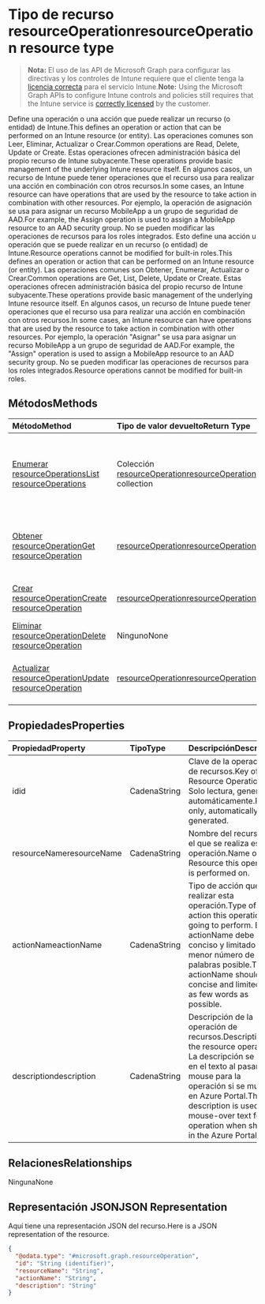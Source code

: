 # <a name="resourceoperation-resource-type"></a><span data-ttu-id="fb9f7-101">Tipo de recurso resourceOperation</span><span class="sxs-lookup"><span data-stu-id="fb9f7-101">resourceOperation resource type</span></span>

> <span data-ttu-id="fb9f7-102">**Nota:** El uso de las API de Microsoft Graph para configurar las directivas y los controles de Intune requiere que el cliente tenga la [licencia correcta](https://go.microsoft.com/fwlink/?linkid=839381) para el servicio Intune.</span><span class="sxs-lookup"><span data-stu-id="fb9f7-102">**Note:** Using the Microsoft Graph APIs to configure Intune controls and policies still requires that the Intune service is [correctly licensed](https://go.microsoft.com/fwlink/?linkid=839381) by the customer.</span></span>

<span data-ttu-id="fb9f7-103">Define una operación o una acción que puede realizar un recurso (o entidad) de Intune.</span><span class="sxs-lookup"><span data-stu-id="fb9f7-103">This defines an operation or action that can be performed on an Intune resource (or entity).</span></span>  <span data-ttu-id="fb9f7-104">Las operaciones comunes son Leer, Eliminar, Actualizar o Crear.</span><span class="sxs-lookup"><span data-stu-id="fb9f7-104">Common operations are Read, Delete, Update or Create.</span></span>  <span data-ttu-id="fb9f7-105">Estas operaciones ofrecen administración básica del propio recurso de Intune subyacente.</span><span class="sxs-lookup"><span data-stu-id="fb9f7-105">These operations provide basic management of the underlying Intune resource itself.</span></span>  <span data-ttu-id="fb9f7-106">En algunos casos, un recurso de Intune puede tener operaciones que el recurso usa para realizar una acción en combinación con otros recursos.</span><span class="sxs-lookup"><span data-stu-id="fb9f7-106">In some cases, an Intune resource can have operations that are used by the resource to take action in combination with other resources.</span></span>  <span data-ttu-id="fb9f7-107">Por ejemplo, la operación de asignación se usa para asignar un recurso MobileApp a un grupo de seguridad de AAD.</span><span class="sxs-lookup"><span data-stu-id="fb9f7-107">For example, the Assign operation is used to assign a MobileApp resource to an AAD security group.</span></span>  <span data-ttu-id="fb9f7-108">No se pueden modificar las operaciones de recursos para los roles integrados. Esto define una acción u operación que se puede realizar en un recurso (o entidad) de Intune.</span><span class="sxs-lookup"><span data-stu-id="fb9f7-108">Resource operations cannot be modified for built-in roles.This defines an operation or action that can be performed on an Intune resource (or entity).</span></span>  <span data-ttu-id="fb9f7-109">Las operaciones comunes son Obtener, Enumerar, Actualizar o Crear.</span><span class="sxs-lookup"><span data-stu-id="fb9f7-109">Common operations are Get, List, Delete, Update or Create.</span></span>  <span data-ttu-id="fb9f7-110">Estas operaciones ofrecen administración básica del propio recurso de Intune subyacente.</span><span class="sxs-lookup"><span data-stu-id="fb9f7-110">These operations provide basic management of the underlying Intune resource itself.</span></span>  <span data-ttu-id="fb9f7-111">En algunos casos, un recurso de Intune puede tener operaciones que el recurso usa para realizar una acción en combinación con otros recursos.</span><span class="sxs-lookup"><span data-stu-id="fb9f7-111">In some cases, an Intune resource can have operations that are used by the resource to take action in combination with other resources.</span></span>  <span data-ttu-id="fb9f7-112">Por ejemplo, la operación "Asignar" se usa para asignar un recurso MobileApp a un grupo de seguridad de AAD.</span><span class="sxs-lookup"><span data-stu-id="fb9f7-112">For example, the "Assign" operation is used to assign a MobileApp resource to an AAD security group.</span></span>  <span data-ttu-id="fb9f7-113">No se pueden modificar las operaciones de recursos para los roles integrados.</span><span class="sxs-lookup"><span data-stu-id="fb9f7-113">Resource operations cannot be modified for built-in roles.</span></span>
## <a name="methods"></a><span data-ttu-id="fb9f7-114">Métodos</span><span class="sxs-lookup"><span data-stu-id="fb9f7-114">Methods</span></span>
|<span data-ttu-id="fb9f7-115">Método</span><span class="sxs-lookup"><span data-stu-id="fb9f7-115">Method</span></span>|<span data-ttu-id="fb9f7-116">Tipo de valor devuelto</span><span class="sxs-lookup"><span data-stu-id="fb9f7-116">Return Type</span></span>|<span data-ttu-id="fb9f7-117">Descripción</span><span class="sxs-lookup"><span data-stu-id="fb9f7-117">Description</span></span>|
|:---|:---|:---|
|[<span data-ttu-id="fb9f7-118">Enumerar resourceOperations</span><span class="sxs-lookup"><span data-stu-id="fb9f7-118">List resourceOperations</span></span>](../api/intune_rbac_resourceoperation_list.md)|<span data-ttu-id="fb9f7-119">Colección [resourceOperation](../resources/intune_rbac_resourceoperation.md)</span><span class="sxs-lookup"><span data-stu-id="fb9f7-119">[resourceOperation](../resources/intune_rbac_resourceoperation.md) collection</span></span>|<span data-ttu-id="fb9f7-120">Enumere las propiedades y las relaciones de los objetos [resourceOperation](../resources/intune_rbac_resourceoperation.md).</span><span class="sxs-lookup"><span data-stu-id="fb9f7-120">List properties and relationships of the [resourceOperation](../resources/intune_rbac_resourceoperation.md) objects.</span></span>|
|[<span data-ttu-id="fb9f7-121">Obtener resourceOperation</span><span class="sxs-lookup"><span data-stu-id="fb9f7-121">Get resourceOperation</span></span>](../api/intune_rbac_resourceoperation_get.md)|[<span data-ttu-id="fb9f7-122">resourceOperation</span><span class="sxs-lookup"><span data-stu-id="fb9f7-122">resourceOperation</span></span>](../resources/intune_rbac_resourceoperation.md)|<span data-ttu-id="fb9f7-123">Lea las propiedades y las relaciones del objeto [resourceOperation](../resources/intune_rbac_resourceoperation.md).</span><span class="sxs-lookup"><span data-stu-id="fb9f7-123">Read properties and relationships of the [resourceOperation](../resources/intune_rbac_resourceoperation.md) object.</span></span>|
|[<span data-ttu-id="fb9f7-124">Crear resourceOperation</span><span class="sxs-lookup"><span data-stu-id="fb9f7-124">Create resourceOperation</span></span>](../api/intune_rbac_resourceoperation_create.md)|[<span data-ttu-id="fb9f7-125">resourceOperation</span><span class="sxs-lookup"><span data-stu-id="fb9f7-125">resourceOperation</span></span>](../resources/intune_rbac_resourceoperation.md)|<span data-ttu-id="fb9f7-126">Cree un objeto [resourceOperation](../resources/intune_rbac_resourceoperation.md).</span><span class="sxs-lookup"><span data-stu-id="fb9f7-126">Create a new [resourceOperation](../resources/intune_rbac_resourceoperation.md) object.</span></span>|
|[<span data-ttu-id="fb9f7-127">Eliminar resourceOperation</span><span class="sxs-lookup"><span data-stu-id="fb9f7-127">Delete resourceOperation</span></span>](../api/intune_rbac_resourceoperation_delete.md)|<span data-ttu-id="fb9f7-128">Ninguno</span><span class="sxs-lookup"><span data-stu-id="fb9f7-128">None</span></span>|<span data-ttu-id="fb9f7-129">Elimina un [resourceOperation](../resources/intune_rbac_resourceoperation.md).</span><span class="sxs-lookup"><span data-stu-id="fb9f7-129">Deletes a [resourceOperation](../resources/intune_rbac_resourceoperation.md).</span></span>|
|[<span data-ttu-id="fb9f7-130">Actualizar resourceOperation</span><span class="sxs-lookup"><span data-stu-id="fb9f7-130">Update resourceOperation</span></span>](../api/intune_rbac_resourceoperation_update.md)|[<span data-ttu-id="fb9f7-131">resourceOperation</span><span class="sxs-lookup"><span data-stu-id="fb9f7-131">resourceOperation</span></span>](../resources/intune_rbac_resourceoperation.md)|<span data-ttu-id="fb9f7-132">Actualice las propiedades de un objeto [resourceOperation](../resources/intune_rbac_resourceoperation.md).</span><span class="sxs-lookup"><span data-stu-id="fb9f7-132">Update the properties of a [resourceOperation](../resources/intune_rbac_resourceoperation.md) object.</span></span>|

## <a name="properties"></a><span data-ttu-id="fb9f7-133">Propiedades</span><span class="sxs-lookup"><span data-stu-id="fb9f7-133">Properties</span></span>
|<span data-ttu-id="fb9f7-134">Propiedad</span><span class="sxs-lookup"><span data-stu-id="fb9f7-134">Property</span></span>|<span data-ttu-id="fb9f7-135">Tipo</span><span class="sxs-lookup"><span data-stu-id="fb9f7-135">Type</span></span>|<span data-ttu-id="fb9f7-136">Descripción</span><span class="sxs-lookup"><span data-stu-id="fb9f7-136">Description</span></span>|
|:---|:---|:---|
|<span data-ttu-id="fb9f7-137">id</span><span class="sxs-lookup"><span data-stu-id="fb9f7-137">id</span></span>|<span data-ttu-id="fb9f7-138">Cadena</span><span class="sxs-lookup"><span data-stu-id="fb9f7-138">String</span></span>|<span data-ttu-id="fb9f7-139">Clave de la operación de recursos.</span><span class="sxs-lookup"><span data-stu-id="fb9f7-139">Key of the Resource Operation.</span></span> <span data-ttu-id="fb9f7-140">Solo lectura, generada automáticamente.</span><span class="sxs-lookup"><span data-stu-id="fb9f7-140">Read-only, automatically generated.</span></span>|
|<span data-ttu-id="fb9f7-141">resourceName</span><span class="sxs-lookup"><span data-stu-id="fb9f7-141">resourceName</span></span>|<span data-ttu-id="fb9f7-142">Cadena</span><span class="sxs-lookup"><span data-stu-id="fb9f7-142">String</span></span>|<span data-ttu-id="fb9f7-143">Nombre del recurso en el que se realiza esta operación.</span><span class="sxs-lookup"><span data-stu-id="fb9f7-143">Name of the Resource this operation is performed on.</span></span>|
|<span data-ttu-id="fb9f7-144">actionName</span><span class="sxs-lookup"><span data-stu-id="fb9f7-144">actionName</span></span>|<span data-ttu-id="fb9f7-145">Cadena</span><span class="sxs-lookup"><span data-stu-id="fb9f7-145">String</span></span>|<span data-ttu-id="fb9f7-146">Tipo de acción que va a realizar esta operación.</span><span class="sxs-lookup"><span data-stu-id="fb9f7-146">Type of action this operation is going to perform.</span></span> <span data-ttu-id="fb9f7-147">El actionName debe ser conciso y limitado al menor número de palabras posible.</span><span class="sxs-lookup"><span data-stu-id="fb9f7-147">The actionName should be concise and limited to as few words as possible.</span></span>|
|<span data-ttu-id="fb9f7-148">description</span><span class="sxs-lookup"><span data-stu-id="fb9f7-148">description</span></span>|<span data-ttu-id="fb9f7-149">Cadena</span><span class="sxs-lookup"><span data-stu-id="fb9f7-149">String</span></span>|<span data-ttu-id="fb9f7-150">Descripción de la operación de recursos.</span><span class="sxs-lookup"><span data-stu-id="fb9f7-150">Description of the resource operation.</span></span> <span data-ttu-id="fb9f7-151">La descripción se usa en el texto al pasar el mouse para la operación si se muestra en Azure Portal.</span><span class="sxs-lookup"><span data-stu-id="fb9f7-151">The description is used in mouse-over text for the operation when shown in the Azure Portal.</span></span>|

## <a name="relationships"></a><span data-ttu-id="fb9f7-152">Relaciones</span><span class="sxs-lookup"><span data-stu-id="fb9f7-152">Relationships</span></span>
<span data-ttu-id="fb9f7-153">Ninguna</span><span class="sxs-lookup"><span data-stu-id="fb9f7-153">None</span></span>
## <a name="json-representation"></a><span data-ttu-id="fb9f7-154">Representación JSON</span><span class="sxs-lookup"><span data-stu-id="fb9f7-154">JSON Representation</span></span>
<span data-ttu-id="fb9f7-155">Aquí tiene una representación JSON del recurso.</span><span class="sxs-lookup"><span data-stu-id="fb9f7-155">Here is a JSON representation of the resource.</span></span>
<!-- {
  "blockType": "resource",
  "keyProperty": "id",
  "@odata.type": "microsoft.graph.resourceOperation"
}
-->
``` json
{
  "@odata.type": "#microsoft.graph.resourceOperation",
  "id": "String (identifier)",
  "resourceName": "String",
  "actionName": "String",
  "description": "String"
}
```



